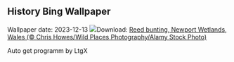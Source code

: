 ## History Bing Wallpaper
Wallpaper date: 2023-12-13
![](https://www.bing.com/th?id=OHR.ReedBuntingWales_EN-GB4401223220_UHD.jpg&w=1000)Download: [Reed bunting, Newport Wetlands, Wales (© Chris Howes/Wild Places Photography/Alamy Stock Photo)](https://www.bing.com/th?id=OHR.ReedBuntingWales_EN-GB4401223220_UHD.jpg)

Auto get programm by LtgX
